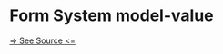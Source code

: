 # Form System model-value

[=> See Source <=](../../../docs/fundamentals/systems/form/model-value.md)
